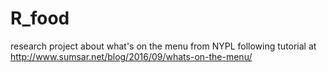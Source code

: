 # R_food
research project about what's on the menu from NYPL
following tutorial at http://www.sumsar.net/blog/2016/09/whats-on-the-menu/
